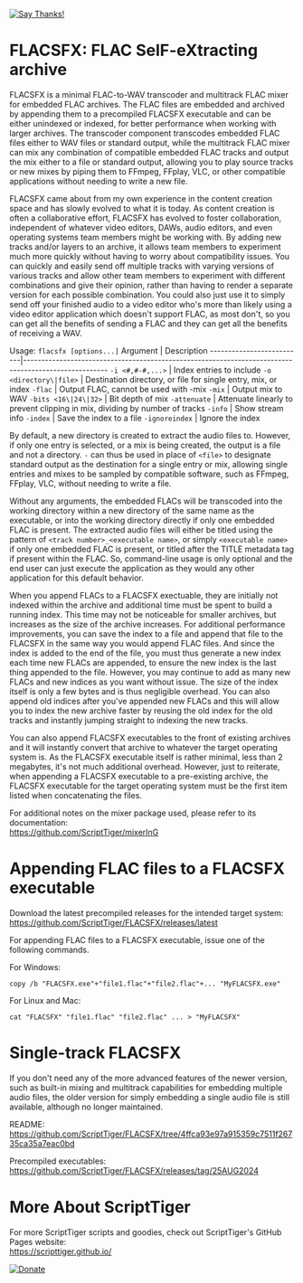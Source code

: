 [![Say Thanks!](https://img.shields.io/badge/Say%20Thanks-!-1EAEDB.svg)](https://docs.google.com/forms/d/e/1FAIpQLSfBEe5B_zo69OBk19l3hzvBmz3cOV6ol1ufjh0ER1q3-xd2Rg/viewform)

# FLACSFX: FLAC SelF-eXtracting archive
FLACSFX is a minimal FLAC-to-WAV transcoder and multitrack FLAC mixer for embedded FLAC archives. The FLAC files are embedded and archived by appending them to a precompiled FLACSFX executable and can be either unindexed or indexed, for better performance when working with larger archives. The transcoder component transcodes embedded FLAC files either to WAV files or standard output, while the multitrack FLAC mixer can mix any combination of compatible embedded FLAC tracks and output the mix either to a file or standard output, allowing you to play source tracks or new mixes by piping them to FFmpeg, FFplay, VLC, or other compatible applications without needing to write a new file.

FLACSFX came about from my own experience in the content creation space and has slowly evolved to what it is today. As content creation is often a collaborative effort, FLACSFX has evolved to foster collaboration, independent of whatever video editors, DAWs, audio editors, and even operating systems team members might be working with. By adding new tracks and/or layers to an archive, it allows team members to experiment much more quickly without having to worry about compatibility issues. You can quickly and easily send off multiple tracks with varying versions of various tracks and allow other team members to experiment with different combinations and give their opinion, rather than having to render a separate version for each possible combination. You could also just use it to simply send off your finished audio to a video editor who's more than likely using a video editor application which doesn't support FLAC, as most don't, so you can get all the benefits of sending a FLAC and they can get all the benefits of receiving a WAV.

Usage: `flacsfx [options...]`
Argument                  | Description
--------------------------|-----------------------------------------------------------------------------------------------------
 `-i <#,#-#,...>`         | Index entries to include
 `-o <directory\|file>`   | Destination directory, or file for single entry, mix, or index
 `-flac`                  | Output FLAC, cannot be used with -mix
 `-mix`                   | Output mix to WAV
 `-bits <16\|24\|32>`     | Bit depth of mix
 `-attenuate`             | Attenuate linearly to prevent clipping in mix, dividing by number of tracks
 `-info`                  | Show stream info
 `-index`                 | Save the index to a file
 `-ignoreindex`           | Ignore the index

By default, a new directory is created to extract the audio files to. However, if only one entry is selected, or a mix is being created, the output is a file and not a directory. `-` can thus be used in place of `<file>` to designate standard output as the destination for a single entry or mix, allowing single entries and mixes to be sampled by compatible software, such as FFmpeg, FFplay, VLC, without needing to write a file.

Without any arguments, the embedded FLACs will be transcoded into the working directory within a new directory of the same name as the executable, or into the working directory directly if only one embedded FLAC is present. The extracted audio files will either be titled using the pattern of `<track number>_<executable name>`, or simply `<executable name>` if only one embedded FLAC is present, or titled after the TITLE metadata tag if present within the FLAC. So, command-line usage is only optional and the end user can just execute the application as they would any other application for this default behavior.

When you append FLACs to a FLACSFX exectuable, they are initially not indexed within the archive and additional time must be spent to build a running index. This time may not be noticeable for smaller archives, but increases as the size of the archive increases. For additional performance improvements, you can save the index to a file and append that file to the FLACSFX in the same way you would append FLAC files. And since the index is added to the end of the file, you must thus generate a new index each time new FLACs are appended, to ensure the new index is the last thing appended to the file. However, you may continue to add as many new FLACs and new indices as you want without issue. The size of the index itself is only a few bytes and is thus negligible overhead. You can also append old indices after you've appended new FLACs and this will allow you to index the new archive faster by reusing the old index for the old tracks and instantly jumping straight to indexing the new tracks.

You can also append FLACSFX executables to the front of existing archives and it will instantly convert that archive to whatever the target operating system is. As the FLACSFX executable itself is rather minimal, less than 2 megabytes, it's not much additional overhead. However, just to reiterate, when appending a FLACSFX executable to a pre-existing archive, the FLACSFX executable for the target operating system must be the first item listed when concatenating the files.

For additional notes on the mixer package used, please refer to its documentation:  
https://github.com/ScriptTiger/mixerInG

# Appending FLAC files to a FLACSFX executable
Download the latest precompiled releases for the intended target system:  
https://github.com/ScriptTiger/FLACSFX/releases/latest

For appending FLAC files to a FLACSFX executable, issue one of the following commands.

For Windows:
```
copy /b "FLACSFX.exe"+"file1.flac"+"file2.flac"+... "MyFLACSFX.exe"
```

For Linux and Mac:
```
cat "FLACSFX" "file1.flac" "file2.flac" ... > "MyFLACSFX"
```

# Single-track FLACSFX
If you don't need any of the more advanced features of the newer version, such as built-in mixing and multitrack capabilities for embedding multiple audio files, the older version for simply embedding a single audio file is still available, although no longer maintained.

README:  
https://github.com/ScriptTiger/FLACSFX/tree/4ffca93e97a915359c7511f26735ca35a7eac0bd

Precompiled executables:  
https://github.com/ScriptTiger/FLACSFX/releases/tag/25AUG2024

# More About ScriptTiger

For more ScriptTiger scripts and goodies, check out ScriptTiger's GitHub Pages website:  
https://scripttiger.github.io/

[![Donate](https://www.paypalobjects.com/en_US/i/btn/btn_donateCC_LG.gif)](https://www.paypal.com/cgi-bin/webscr?cmd=_s-xclick&hosted_button_id=MZ4FH4G5XHGZ4)
